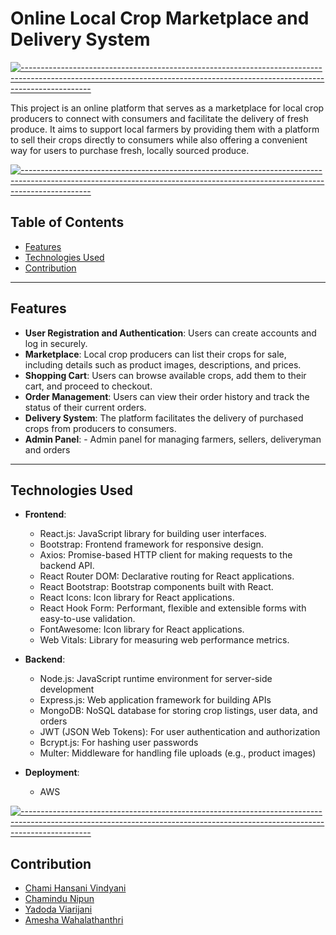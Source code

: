# Online Local Crop Marketplace and Delivery System

[![-----------------------------------------------------------------------------------------------------------------------------------------------------------------------------](
https://raw.githubusercontent.com/andreasbm/readme/master/assets/lines/aqua.png)](https://github.com/BaseMax?tab=repositories)

This project is an online platform that serves as a marketplace for local crop producers to connect with consumers and facilitate the delivery of fresh produce. It aims to support local farmers by providing them with a platform to sell their crops directly to consumers while also offering a convenient way for users to purchase fresh, locally sourced produce.

[![-----------------------------------------------------------------------------------------------------------------------------------------------------------------------------](
https://raw.githubusercontent.com/andreasbm/readme/master/assets/lines/aqua.png)](https://github.com/BaseMax?tab=repositories)

## Table of Contents

- [Features](#features)
- [Technologies Used](#technologies-used)
- [Contribution](#contribution)

---

## Features

- **User Registration and Authentication**: Users can create accounts and log in securely.
- **Marketplace**: Local crop producers can list their crops for sale, including details such as product images, descriptions, and prices.
- **Shopping Cart**: Users can browse available crops, add them to their cart, and proceed to checkout.
- **Order Management**: Users can view their order history and track the status of their current orders.
- **Delivery System**: The platform facilitates the delivery of purchased crops from producers to consumers.
- **Admin Panel**: - Admin panel for managing farmers, sellers, deliveryman and orders


---

## Technologies Used

- **Frontend**:
  - React.js: JavaScript library for building user interfaces.
  - Bootstrap: Frontend framework for responsive design.
  - Axios: Promise-based HTTP client for making requests to the backend API.
  - React Router DOM: Declarative routing for React applications.
  - React Bootstrap: Bootstrap components built with React.
  - React Icons: Icon library for React applications.
  - React Hook Form: Performant, flexible and extensible forms with easy-to-use validation.
  - FontAwesome: Icon library for React applications.
  - Web Vitals: Library for measuring web performance metrics.

- **Backend**:
  - Node.js: JavaScript runtime environment for server-side development
  - Express.js: Web application framework for building APIs
  - MongoDB: NoSQL database for storing crop listings, user data, and orders
  - JWT (JSON Web Tokens): For user authentication and authorization
  - Bcrypt.js: For hashing user passwords
  - Multer: Middleware for handling file uploads (e.g., product images)

- **Deployment**:
  - AWS

[![-----------------------------------------------------------------------------------------------------------------------------------------------------------------------------](
https://raw.githubusercontent.com/andreasbm/readme/master/assets/lines/aqua.png)](https://github.com/BaseMax?tab=repositories)

## Contribution 

- [Chami Hansani Vindyani](https://github.com/Vindyani1999)
- [Chamindu Nipun](https://github.com/Chamindu77)
- [Yadoda Viarijani](https://github.com/johndoe)
- [Amesha Wahalathanthri](https://github.com/johndoe)

